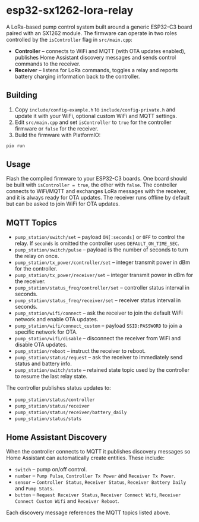 # esp32-sx1262-lora-relay

A LoRa-based pump control system built around a generic ESP32-C3 board paired with an SX1262 module. The firmware can operate in two roles controlled by the `isController` flag in `src/main.cpp`:

- **Controller** – connects to WiFi and MQTT (with OTA updates enabled), publishes Home Assistant discovery messages and sends control commands to the receiver.
- **Receiver** – listens for LoRa commands, toggles a relay and reports battery charging information back to the controller.

## Building

1. Copy `include/config-example.h` to `include/config-private.h` and update it with your WiFi, optional custom WiFi and MQTT settings.
2. Edit `src/main.cpp` and set `isController` to `true` for the controller firmware or `false` for the receiver.
3. Build the firmware with PlatformIO:

```bash
pio run
```

## Usage

Flash the compiled firmware to your ESP32-C3 boards. One board should be built with `isController = true`, the other with `false`. The controller connects to WiFi/MQTT and exchanges LoRa messages with the receiver, and it is always ready for OTA updates. The receiver runs offline by default but can be asked to join WiFi for OTA updates.

## MQTT Topics

- `pump_station/switch/set` – payload `ON[:seconds]` or `OFF` to control the relay. If `seconds` is omitted the controller uses `DEFAULT_ON_TIME_SEC`.
- `pump_station/switch/pulse` – payload is the number of seconds to turn the relay on once.
- `pump_station/tx_power/controller/set` – integer transmit power in dBm for the controller.
- `pump_station/tx_power/receiver/set` – integer transmit power in dBm for the receiver.
- `pump_station/status_freq/controller/set` – controller status interval in seconds.
- `pump_station/status_freq/receiver/set` – receiver status interval in seconds.
- `pump_station/wifi/connect` – ask the receiver to join the default WiFi network and enable OTA updates.
- `pump_station/wifi/connect_custom` – payload `SSID:PASSWORD` to join a specific network for OTA.
- `pump_station/wifi/disable` – disconnect the receiver from WiFi and disable OTA updates.
- `pump_station/reboot` – instruct the receiver to reboot.
- `pump_station/status/request` – ask the receiver to immediately send status and battery info.
- `pump_station/switch/state` – retained state topic used by the controller to resume the last relay state.

The controller publishes status updates to:

- `pump_station/status/controller`
- `pump_station/status/receiver`
- `pump_station/status/receiver/battery_daily`
- `pump_station/status/stats`

## Home Assistant Discovery

When the controller connects to MQTT it publishes discovery messages so Home Assistant can automatically create entities. These include:

- `switch` – pump on/off control.
- `number` – `Pump Pulse`, `Controller Tx Power` and `Receiver Tx Power`.
- `sensor` – `Controller Status`, `Receiver Status`, `Receiver Battery Daily` and `Pump Stats`.
- `button` – `Request Receiver Status`, `Receiver Connect Wifi`, `Receiver Connect Custom Wifi` and `Receiver Reboot`.

Each discovery message references the MQTT topics listed above.
